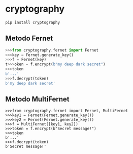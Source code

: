 # cryptography
```bash
pip install cryptography
```

## Metodo Fernet
```python
>>>from cryptography.fernet import Fernet
>>>key = Fernet.generate_key()
>>>f = Fernet(key)
t>>>oken = f.encrypt(b"my deep dark secret")
>>>token
b'...'
>>>f.decrypt(token)
b'my deep dark secret'
```

## Metodo MultiFernet
```
>>>from cryptography.fernet import Fernet, MultiFernet
>>>key1 = Fernet(Fernet.generate_key())
>>>key2 = Fernet(Fernet.generate_key())
>>>f = MultiFernet([key1, key2])
>>>token = f.encrypt(b"Secret message!")
>>>token
b'...'
>>>f.decrypt(token)
b'Secret message!'
```